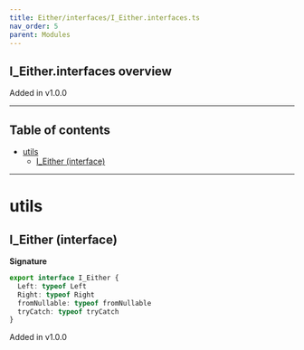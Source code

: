```yaml
---
title: Either/interfaces/I_Either.interfaces.ts
nav_order: 5
parent: Modules
---
```


## I_Either.interfaces overview

Added in v1.0.0

---

<h2 class="text-delta">Table of contents</h2>

- [utils](#utils)
  - [I_Either (interface)](#i_either-interface)

---

# utils

## I_Either (interface)

**Signature**

```ts
export interface I_Either {
  Left: typeof Left
  Right: typeof Right
  fromNullable: typeof fromNullable
  tryCatch: typeof tryCatch
}
```

Added in v1.0.0
